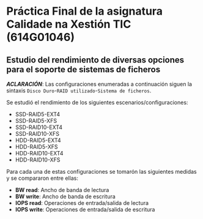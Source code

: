 # Práctica Final de la asignatura Calidade na Xestión TIC (614G01046)



## Estudio del rendimiento de diversas opciones para el soporte de sistemas de ficheros



**_ACLARACIÓN_**: Las configuraciones enumeradas a continuación siguen la sintaxis `Disco Duro`-`RAID utilizado`-`Sistema de ficheros`.

Se estudió el rendimiento de los siguientes escenarios/configuraciones:

* SSD-RAID5-EXT4
* SSD-RAID5-XFS
* SSD-RAID10-EXT4
* SSD-RAID10-XFS
* HDD-RAID5-EXT4
* HDD-RAID5-XFS
* HDD-RAID10-EXT4
* HDD-RAID10-XFS



Para cada una de estas configuraciones se tomarón las siguientes medidas y se compararon entre ellas:

* **BW read**: Ancho de banda de lectura
* **BW write**: Ancho de banda de escritura
* **IOPS read**: Operaciones de entrada/salida de lectura
* **IOPS write**:  Operaciones de entrada/salida de escritura 
